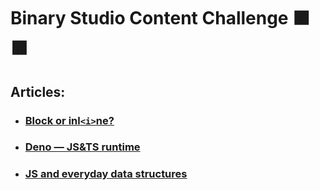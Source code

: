# Binary Studio Content Challenge ⬛️ 🟧

## Articles:

- ### [Block or inl`<i>`ne?](./block-or-inline/block-or-inline.md)

- ### [Deno — JS&TS runtime](./deno-js-and-ts-runtime/deno-js-and-ts-runtime.md)

- ### [JS and everyday data structures](./js-and-everyday-data-structures/js-and-everyday-data-structures)
